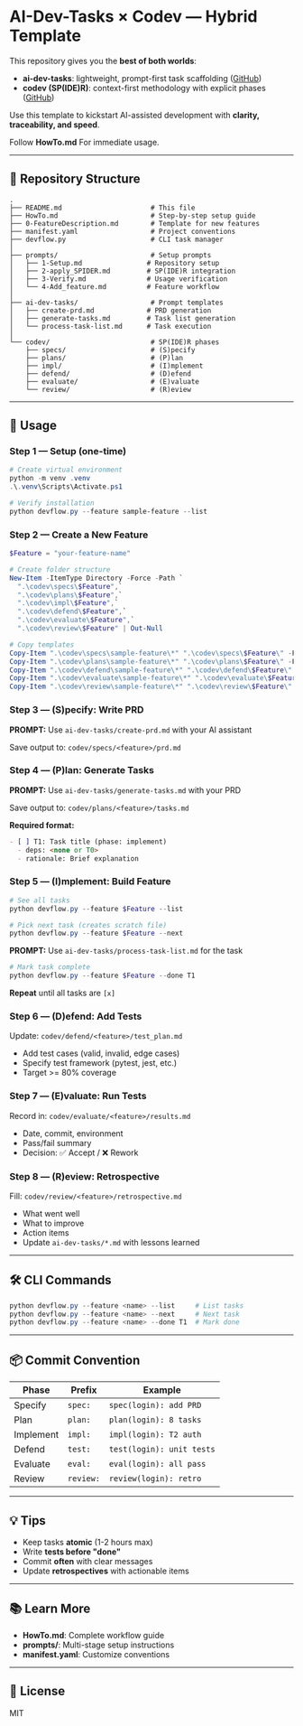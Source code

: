 # AI-Dev-Tasks × Codev — Hybrid Template

This repository gives you the **best of both worlds**:
- **ai-dev-tasks**: lightweight, prompt-first task scaffolding ([GitHub](https://github.com/snarktank/ai-dev-tasks))
- **codev (SP(IDE)R)**: context-first methodology with explicit phases ([GitHub](https://github.com/ansari-project/codev))

Use this template to kickstart AI-assisted development with **clarity, traceability, and speed**.

Follow **HowTo.md** For immediate usage.

---

## 📁 Repository Structure

```
.
├── README.md                      # This file
├── HowTo.md                       # Step-by-step setup guide
├── 0-FeatureDescription.md        # Template for new features
├── manifest.yaml                  # Project conventions
├── devflow.py                     # CLI task manager
│
├── prompts/                       # Setup prompts
│   ├── 1-Setup.md                # Repository setup
│   ├── 2-apply_SPIDER.md         # SP(IDE)R integration
│   ├── 3-Verify.md               # Usage verification
│   └── 4-Add_feature.md          # Feature workflow
│
├── ai-dev-tasks/                  # Prompt templates
│   ├── create-prd.md             # PRD generation
│   ├── generate-tasks.md         # Task list generation
│   └── process-task-list.md      # Task execution
│
└── codev/                         # SP(IDE)R phases
    ├── specs/                     # (S)pecify
    ├── plans/                     # (P)lan
    ├── impl/                      # (I)mplement
    ├── defend/                    # (D)efend
    ├── evaluate/                  # (E)valuate
    └── review/                    # (R)eview
```

---

## 🚀 Usage

### Step 1 — Setup (one-time)

```powershell
# Create virtual environment
python -m venv .venv
.\.venv\Scripts\Activate.ps1

# Verify installation
python devflow.py --feature sample-feature --list
```

### Step 2 — Create a New Feature

```powershell
$Feature = "your-feature-name"

# Create folder structure
New-Item -ItemType Directory -Force -Path `
  ".\codev\specs\$Feature",`
  ".\codev\plans\$Feature",`
  ".\codev\impl\$Feature",`
  ".\codev\defend\$Feature",`
  ".\codev\evaluate\$Feature",`
  ".\codev\review\$Feature" | Out-Null

# Copy templates
Copy-Item ".\codev\specs\sample-feature\*" ".\codev\specs\$Feature\" -Force
Copy-Item ".\codev\plans\sample-feature\*" ".\codev\plans\$Feature\" -Force
Copy-Item ".\codev\defend\sample-feature\*" ".\codev\defend\$Feature\" -Force
Copy-Item ".\codev\evaluate\sample-feature\*" ".\codev\evaluate\$Feature\" -Force
Copy-Item ".\codev\review\sample-feature\*" ".\codev\review\$Feature\" -Force
```

### Step 3 — (S)pecify: Write PRD

**PROMPT:** Use `ai-dev-tasks/create-prd.md` with your AI assistant

Save output to: `codev/specs/<feature>/prd.md`

### Step 4 — (P)lan: Generate Tasks

**PROMPT:** Use `ai-dev-tasks/generate-tasks.md` with your PRD

Save output to: `codev/plans/<feature>/tasks.md`

**Required format:**
```markdown
- [ ] T1: Task title (phase: implement)
  - deps: <none or T0>
  - rationale: Brief explanation
```

### Step 5 — (I)mplement: Build Feature

```powershell
# See all tasks
python devflow.py --feature $Feature --list

# Pick next task (creates scratch file)
python devflow.py --feature $Feature --next
```

**PROMPT:** Use `ai-dev-tasks/process-task-list.md` for the task

```powershell
# Mark task complete
python devflow.py --feature $Feature --done T1
```

**Repeat** until all tasks are `[x]`

### Step 6 — (D)efend: Add Tests

Update: `codev/defend/<feature>/test_plan.md`
- Add test cases (valid, invalid, edge cases)
- Specify test framework (pytest, jest, etc.)
- Target >= 80% coverage

### Step 7 — (E)valuate: Run Tests

Record in: `codev/evaluate/<feature>/results.md`
- Date, commit, environment
- Pass/fail summary
- Decision: ✅ Accept / ❌ Rework

### Step 8 — (R)eview: Retrospective

Fill: `codev/review/<feature>/retrospective.md`
- What went well
- What to improve
- Action items
- Update `ai-dev-tasks/*.md` with lessons learned

---

## 🛠️ CLI Commands

```powershell
python devflow.py --feature <name> --list     # List tasks
python devflow.py --feature <name> --next     # Next task
python devflow.py --feature <name> --done T1  # Mark done
```

---

## 📦 Commit Convention

| Phase | Prefix | Example |
|-------|--------|---------|
| Specify | `spec:` | `spec(login): add PRD` |
| Plan | `plan:` | `plan(login): 8 tasks` |
| Implement | `impl:` | `impl(login): T2 auth` |
| Defend | `test:` | `test(login): unit tests` |
| Evaluate | `eval:` | `eval(login): all pass` |
| Review | `review:` | `review(login): retro` |

---

## 💡 Tips

- Keep tasks **atomic** (1-2 hours max)
- Write **tests before "done"**
- Commit **often** with clear messages
- Update **retrospectives** with actionable items

---

## 📚 Learn More

- **HowTo.md**: Complete workflow guide
- **prompts/**: Multi-stage setup instructions
- **manifest.yaml**: Customize conventions

---

## 📄 License

MIT
